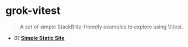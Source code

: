 # grok-vitest

> A set of simple StackBlitz-friendly examples to explore using Vitest.

- *01* [**Simple Static Site**](https://stackblitz.com/github/dagilleland/grok-vitest/tree/main/examples/01-Simple-Static-Site)
